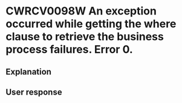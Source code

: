 # CWRCV0098W An exception occurred while getting the where clause to retrieve the business process failures. Error 0.

## Explanation

## User response
